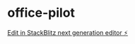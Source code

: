 # office-pilot

[Edit in StackBlitz next generation editor ⚡️](https://stackblitz.com/~/github.com/netanel-fahima/office-pilot)